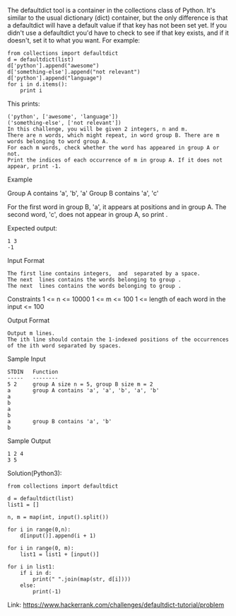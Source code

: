 The defaultdict tool is a container in the collections class of Python. It's similar to the usual dictionary (dict) container, but the only difference is that a defaultdict will have a default value if that key has not been set yet. If you didn't use a defaultdict you'd have to check to see if that key exists, and if it doesn't, set it to what you want.
For example:
```
from collections import defaultdict
d = defaultdict(list)
d['python'].append("awesome")
d['something-else'].append("not relevant")
d['python'].append("language")
for i in d.items():
    print i
```
This prints:
```
('python', ['awesome', 'language'])
('something-else', ['not relevant'])
In this challenge, you will be given 2 integers, n and m. 
There are n words, which might repeat, in word group B. There are m words belonging to word group A. 
For each m words, check whether the word has appeared in group A or not. 
Print the indices of each occurrence of m in group A. If it does not appear, print -1.
```
Example

Group A contains 'a', 'b', 'a' Group B contains 'a', 'c'

For the first word in group B, 'a', it appears at positions  and  in group A. The second word, 'c', does not appear in group A, so print .

Expected output:
```
1 3
-1
```
Input Format
```
The first line contains integers,  and  separated by a space.
The next  lines contains the words belonging to group .
The next  lines contains the words belonging to group .
```
Constraints
1 <= n <= 10000
1 <= m <= 100
1 <= length of each word in the input <= 100

Output Format
```
Output m lines.
The ith line should contain the 1-indexed positions of the occurrences of the ith word separated by spaces.
```
Sample Input
```
STDIN   Function
-----   --------
5 2     group A size n = 5, group B size m = 2
a       group A contains 'a', 'a', 'b', 'a', 'b'
a
b
a
b
a       group B contains 'a', 'b'
b
```
Sample Output
```
1 2 4
3 5
```

Solution(Python3):
```
from collections import defaultdict

d = defaultdict(list)
list1 = []

n, m = map(int, input().split())

for i in range(0,n):
    d[input()].append(i + 1)
    
for i in range(0, m):
    list1 = list1 + [input()]
    
for i in list1:
    if i in d:
        print(" ".join(map(str, d[i])))
    else:
        print(-1)
```

Link: https://www.hackerrank.com/challenges/defaultdict-tutorial/problem


